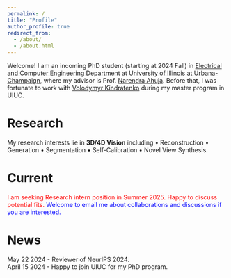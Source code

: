 ```yaml
---
permalink: /
title: "Profile"
author_profile: true
redirect_from: 
  - /about/
  - /about.html
---
```


Welcome! I am an incoming PhD student (starting at 2024 Fall) in [Electrical and Computer Engineering Department](https://ece.illinois.edu/) at [University of Illinois at Urbana-Champaign](https://illinois.edu/), where my advisor is Prof. [Narendra Ahuja](https://scholar.google.ca/citations?user=dY7OSl0AAAAJ&hl=en). Before that, I was fortunate to work with [Volodymyr Kindratenko](https://ece.illinois.edu/about/directory/faculty/kindrtnk) during my master program in UIUC.

Research
======
My research interests lie in **3D/4D Vision** including • Reconstruction • Generation • Segmentation • Self-Calibration • Novel View Synthesis. 

Current
======
<span style="color:red">I am seeking Research intern position in Summer 2025. Happy to discuss potential fits.</span>
<span style="color:blue">Welcome to email me about collaborations and discussions if you are interested.</span>

News
======
May 22 2024 - Reviewer of NeurIPS 2024.<br>
April 15 2024 - Happy to join UIUC for my PhD program.


